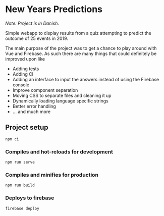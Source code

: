 # New Years Predictions
_Note: Project is in Danish._

Simple webapp to display results from a quiz attempting to predict the outcome of 25 events in 2019.

The main purpose of the project was to get a chance to play around with Vue and Firebase.
As such there are many things that could definitely be improved upon like
* Adding tests
* Adding CI
* Adding an interface to input the answers instead of using the Firebase console
* Improve component separation
* Moving CSS to separate files and cleaning it up
* Dynamically loading language specific strings
* Better error handling
* ... and much more

## Project setup
```
npm ci
```

### Compiles and hot-reloads for development
```
npm run serve
```

### Compiles and minifies for production
```
npm run build
```

### Deploys to firebase
```
firebase deploy
```

